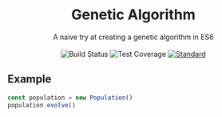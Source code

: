 <h1 align="center">Genetic Algorithm</h1>

<div align="center">
  A naive try at creating a genetic algorithm in ES6
</div>

<br />

<div align="center">
  <!-- Build Status -->
  <img src="https://img.shields.io/travis/romainsimon/genetic-algorithm.svg?style=flat-square"
    alt="Build Status" />
  <!-- Test Coverage -->
  <img src="https://img.shields.io/coveralls/github/romainsimon/genetic-algorithm/master.svg?style=flat-square"
    alt="Test Coverage" />
  <!-- Standard -->
  <a href="https://standardjs.com">
    <img src="https://img.shields.io/badge/code%20style-standard-brightgreen.svg?style=flat-square"
      alt="Standard" />
  </a>
</div>

## Example

```js
const population = new Population()
population.evolve()
```
